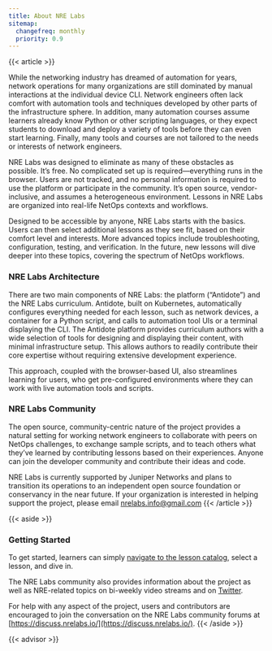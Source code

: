 ```yaml
---
title: About NRE Labs
sitemap:
  changefreq: monthly
  priority: 0.9
---
```

{{< article >}}

While the networking industry has dreamed of automation for years, network operations for many organizations are still dominated by manual interactions at the individual device CLI. Network engineers often lack comfort with automation tools and techniques developed by other parts of the infrastructure sphere. In addition, many automation courses assume learners already know Python or other scripting languages, or they expect students to download and deploy a variety of tools before they can even start learning. Finally, many tools and courses are not tailored to the needs or interests of network engineers.

NRE Labs was designed to eliminate as many of these obstacles as possible. It’s free. No complicated set up is required—everything runs in the browser. Users are not tracked, and no personal information is required to use the platform or participate in the community. It’s open source, vendor-inclusive, and assumes a heterogeneous environment. Lessons in NRE Labs are organized into real-life NetOps contexts and workflows.

Designed to be accessible by anyone, NRE Labs starts with the basics. Users can then select additional lessons as they see fit, based on their comfort level and interests. More advanced topics include troubleshooting, configuration, testing, and verification. In the future, new lessons will dive deeper into these topics, covering the spectrum of NetOps workflows.

### NRE Labs Architecture

There are two main components of NRE Labs: the platform (“Antidote”) and the NRE Labs curriculum. Antidote, built on Kubernetes, automatically configures everything needed for each lesson, such as network devices, a container for a Python script, and calls to automation tool UIs or a terminal displaying the CLI. The Antidote platform provides curriculum authors with a wide selection of tools for designing and displaying their content, with minimal infrastructure setup. This allows authors to readily contribute their core expertise without requiring extensive development experience.

This approach, coupled with the browser-based UI, also streamlines learning for users, who get pre-configured environments where they can work with live automation tools and scripts.

### NRE Labs Community

The open source, community-centric nature of the project provides a natural setting for working network engineers to collaborate with peers on NetOps challenges, to exchange sample scripts, and to teach others what they’ve learned by contributing lessons based on their experiences. Anyone can join the developer community and contribute their ideas and code.

NRE Labs is currently supported by Juniper Networks and plans to transition its operations to an independent open source foundation or conservancy in the near future. If your organization is interested in helping support the project, please email [nrelabs.info@gmail.com](mailto:nrelabs.info@gmail.com) {{< /article >}}

{{< aside >}}

### Getting Started

To get started, learners can simply [navigate to the lesson catalog](https://go.nrelabs.io/catalog/), select a lesson, and dive in.

The NRE Labs community also provides information about the project as well as NRE-related topics on bi-weekly video streams and on [Twitter](https://twitter.com/nrelabs).

For help with any aspect of the project, users and contributors are encouraged to join the conversation on the NRE Labs community forums at [https://discuss.nrelabs.io/](https://discuss.nrelabs.io/). {{< /aside >}}

{{< advisor >}}
